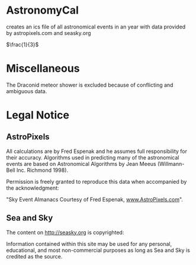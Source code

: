 # AstronomyCal
creates an ics file of all astronomical events in an year with data provided by astropixels.com and seasky.org


$\frac{1}{3}$

# Miscellaneous
The Draconid meteor shower is excluded because of conflicting and ambiguous data.

# Legal Notice

## AstroPixels
All calculations are by Fred Espenak and he assumes full responsibility for their accuracy. Algorithms used in predicting many of the astronomical events are based on Astronomical Algorithms by Jean Meeus (Willmann-Bell Inc. Richmond 1998).

Permission is freely granted to reproduce this data when accompanied by the acknowledgment:

"Sky Event Almanacs Courtesy of Fred Espenak, www.AstroPixels.com".

## Sea and Sky
The content on http://seasky.org is copyrighted:

Information contained within this site may be used for any personal, educational, and most non-commercial purposes as long as Sea and Sky is credited as the source.
